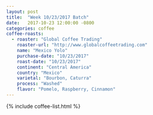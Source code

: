 ```yaml
---
layout: post
title:  "Week 10/23/2017 Batch"
date:   2017-10-23 12:00:00 -0800
categories: coffee
coffee-roasts:
  - roaster: "Global Coffee Trading"
    roaster-url: "http://www.globalcoffeetrading.com"
    name: "Mexico Yolo"
    purchase-date: "10/23/2017"
    roast-date: "10/23/2017"
    continent: "Central America"
    country: "Mexico"
    varietal: "Bourbon, Caturra"
    process: "Washed"
    flavor: "Pomelo, Raspberry, Cinnamon"
---
```


{% include coffee-list.html %}
